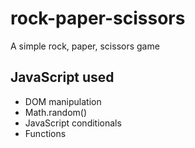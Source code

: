 # rock-paper-scissors

A simple rock, paper, scissors game

## JavaScript used

- DOM manipulation
- Math.random()
- JavaScript conditionals
- Functions
